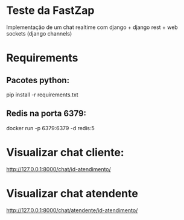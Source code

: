 # Teste da FastZap
Implementação de um chat realtime com django + django rest + web sockets (django channels)

# Requirements
## Pacotes python:
pip install -r requirements.txt

## Redis na porta 6379:
 docker run -p 6379:6379 -d redis:5
 
# Visualizar chat cliente:
http://127.0.0.1:8000/chat/id-atendimento/

# Visualizar chat atendente
http://127.0.0.1:8000/chat/atendente/id-atendimento/
